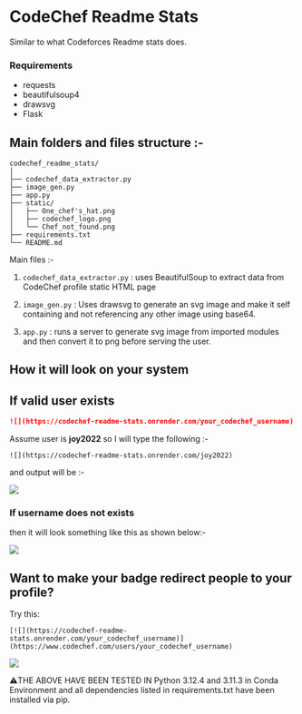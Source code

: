 # CodeChef Readme Stats

Similar to what Codeforces Readme stats does. 

### Requirements
- requests
- beautifulsoup4
- drawsvg
- Flask

## Main folders and files structure :-

```
codechef_readme_stats/
│
├── codechef_data_extractor.py
├── image_gen.py
├── app.py
├── static/
│   ├── One_chef's_hat.png
│   ├── codechef_logo.png
│   └── Chef_not_found.png
├── requirements.txt
└── README.md

```

Main files :-

1. `codechef_data_extractor.py` : uses BeautifulSoup to extract data from CodeChef profile static HTML page

2. `image_gen.py` : Uses drawsvg to generate an svg image and make it self containing and not referencing any other image using base64.

3. `app.py` : runs a server to generate svg image from imported modules and then convert it to png before serving the user.

## How it will look on your system 

## If valid user exists

```markdown
![](https://codechef-readme-stats.onrender.com/your_codechef_username)
```

Assume user is **joy2022** so I will type the following :-

```
![](https://codechef-readme-stats.onrender.com/joy2022)
```

and output will be :-

![](https://codechef-readme-stats.onrender.com/joy2022?v=1)


### If username does not exists
then it will look something like this as shown below:-

![](https://codechef-readme-stats.onrender.com/jfsdkfdsdkfsfh)


## Want to make your badge redirect people to your profile? 

Try this:

```
[![](https://codechef-readme-stats.onrender.com/your_codechef_username)](https://www.codechef.com/users/your_codechef_username)
```


![](http://localhost:5000/joy2022)


⚠️THE ABOVE HAVE BEEN TESTED IN Python 3.12.4 and 3.11.3 in Conda Environment and all dependencies listed in requirements.txt have been installed via pip.

